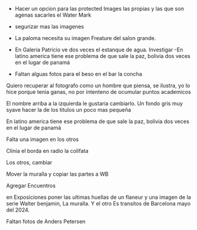 - Hacer un opcion para las protected Images las propias y las que son agenas sacarles el Water Mark
- segurizar mas las imagenes
- La paloma necesita su imagen Freature del salon grande.
- En Galeria Patricio ve dos veces el estanque de agua. Investigar
  -En latino america tiene ese problema de que sale la paz, bolivia dos veces en el lugar de panamá

- Faltan alguas fotos para el beso en el bar la concha

Quiero recuperar al fotografo como un hombre que piensa, se ilustra,
yo lo hice porque tenia ganas, no por intenteno de ocumular puntos academicos

El nombre arriba a la izquierda le gustaria cambiarlo.
Un fondo gris muy syave
hacer la de los titulos un poco mas pequeña

En latino america tiene ese problema de que sale la paz, bolivia dos veces en el lugar de panamá

Falta una imagen en los otros

Clinia el borda en radio la colifata

Los otros, cambiar

Mover la muralla y copiar las partes a WB

Agregar Encuentros

en Exposiciones poner las ultimas huellas de un flaneur y una imagen de la serie Walter benjamin, La muralla.
Y el otro Es transitos de Barcelona mayo del 2024.

Faltan fotos de Anders Petersen
